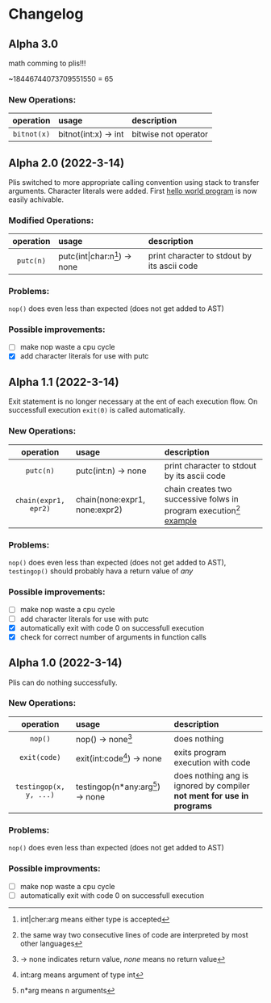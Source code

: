 # Changelog

## Alpha 3.0

math comming to plis!!!

~18446744073709551550 = 65

### New Operations:
| operation              | usage                | description   |
| :--------------------: | :------------------- | :------------ |
| `bitnot(x)`            | bitnot(int:x) -> int | bitwise not operator |

## Alpha 2.0 (2022-3-14)

Plis switched to more appropriate calling convention using stack to transfer arguments. Character literals were added. First [hello world program](examples/hello0.plis) is now easily achivable.

### Modified Operations:
| operation              | usage               | description   |
| :--------------------: | :------------------ | :------------ |
| `putc(n)`              | putc(int\|char:n[^a2.0-1]) -> none | print character to stdout by its ascii code |

### Problems:
`nop()` does even less than expected (does not get added to AST)

### Possible improvements:
- [ ] make nop waste a cpu cycle
- [x] add character literals for use with putc

[^a2.0-1]: int\|cher:arg means either type is accepted

## Alpha 1.1 (2022-3-14)

Exit statement is no longer necessary at the ent of each execution flow. On successfull execution `exit(0)` is called automatically.

### New Operations:
| operation              | usage               | description   |
| :--------------------: | :------------------ | :------------ |
| `putc(n)`              | putc(int:n) -> none | print character to stdout by its ascii code |
| `chain(expr1, epr2)`   | chain(none:expr1, none:expr2) | chain creates two successive folws in program execution[^a1.1-1] [example](examples/chain0.plis)

### Problems:
`nop()` does even less than expected (does not get added to AST),  
`testingop()` should probably hava a return value of *any*

### Possible improvements:
- [ ] make nop waste a cpu cycle
- [ ] add character literals for use with putc
- [x] automatically exit with code 0 on successfull execution
- [x] check for correct number of arguments in function calls

[^a1.1-1]: the same way two consecutive lines of code are interpreted by most other languages

## Alpha 1.0 (2022-3-14)

Plis can do nothing successfully.  

### New Operations:
| operation              | usage                                 | description   |
| :--------------------: | :------------------------------------ | :------------ |
| `nop()`                | nop() -> none[^a1.0-1]                         | does nothing |
| `exit(code)`           | exit(int:code[^a1.0-2]) -> none       | exits program execution with code |
| `testingop(x, y, ...)` | testingop(n*any:arg[^a1.0-3]) -> none | does nothing ang is ignored by compiler **not ment for use in programs** |

[^a1.0-1]: -> none indicates return value, *none* means no return value
[^a1.0-2]: int:arg means argument of type int
[^a1.0-3]: n*arg means n arguments

### Problems:
`nop()` does even less than expected (does not get added to AST)

### Possible improvments:
- [ ] make nop waste a cpu cycle
- [ ] automatically exit with code 0 on successfull execution